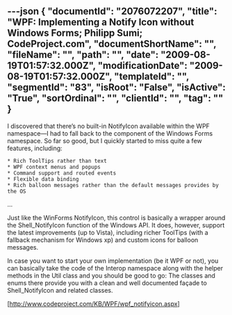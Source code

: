 ---json
{
  "documentId": "2076072207",
  "title": "WPF: Implementing a Notify Icon without Windows Forms; Philipp Sumi; CodeProject.com",
  "documentShortName": "",
  "fileName": "",
  "path": "",
  "date": "2009-08-19T01:57:32.000Z",
  "modificationDate": "2009-08-19T01:57:32.000Z",
  "templateId": "",
  "segmentId": "83",
  "isRoot": "False",
  "isActive": "True",
  "sortOrdinal": "",
  "clientId": "",
  "tag": ""
}
---

I discovered that there’s no built-in NotifyIcon available within the WPF namespace—I had to fall back to the component of the Windows Forms namespace. So far so good, but I quickly started to miss quite a few features, including:

    * Rich ToolTips rather than text
    * WPF context menus and popups
    * Command support and routed events 
    * Flexible data binding  
    * Rich balloon messages rather than the default messages provides by the OS

…

Just like the WinForms NotifyIcon, this control is basically a wrapper around the Shell_NotifyIcon function of the Windows API. It does, however, support the latest improvements (up to Vista), including richer ToolTips (with a fallback mechanism for Windows xp) and custom icons for balloon messages.

In case you want to start your own implementation (be it WPF or not), you can basically take the code of the Interop namespace along with the helper methods in the Util class and you should be good to go: The classes and enums there provide you with a clean and well documented façade to Shell_NotifyIcon and related classes.

[http://www.codeproject.com/KB/WPF/wpf_notifyicon.aspx]
